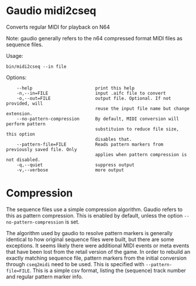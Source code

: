 # Gaudio midi2cseq

Converts regular MIDI for playback on N64

Note: gaudio generally refers to the n64 compressed format MIDI files as sequence files.

Usage:

```
bin/midi2cseq --in file
```

Options:

```
    --help                        print this help
    -n,--in=FILE                  input .aifc file to convert
    -o,--out=FILE                 output file. Optional. If not provided, will
                                  reuse the input file name but change extension.
    --no-pattern-compression      By default, MIDI conversion will perform pattern
                                  substituion to reduce file size, this option
                                  disables that.
    --pattern-file=FILE           Reads pattern markers from previously saved file. Only
                                  applies when pattern compression is not disabled.
    -q,--quiet                    suppress output
    -v,--verbose                  more output
```

# Compression

The sequence files use a simple compression algorithm. Gaudio refers to this as pattern compression. This is enabled by default, unless the option `--no-pattern-compression` is set.

The algorithm used by gaudio to resolve pattern markers is generally identical to how original sequence files were built, but there are some exceptions. It seems likely there were additional MIDI events or meta events that have been lost from the retail version of the game. In order to rebuild an exactly matching sequence file, pattern markers from the initial conversion through `cseq2midi` need to be used. This is specified with `--pattern-file=FILE`. This is a simple csv format, listing the (sequence) track number and regular pattern marker info.
